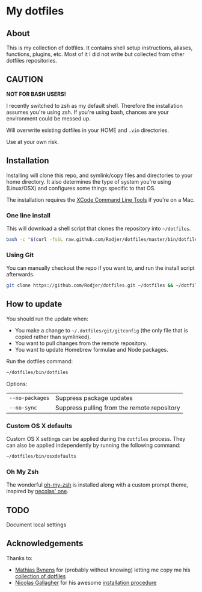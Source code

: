 # My dotfiles

## About
This is my collection of dotfiles. It contains shell setup instructions, aliases, functions, plugins, etc. Most of it I did not write but collected from other dotfiles repositories.

## CAUTION
**NOT FOR BASH USERS!**

I recently switched to zsh as my default shell. Therefore the installation assumes you're using zsh. If you're using bash, chances are your environment could be messed up.

Will overwrite existing dotfiles in your HOME and `.vim` directories. 

Use at your own risk.


## Installation

Installing will clone this repo, and symlink/copy files and directories to your home directory. It also determines the type of system you're using (Linux/OSX) and configures some things specific to that OS.

The installation requires the [XCode Command Line
Tools](https://developer.apple.com/downloads) if you're on a Mac. 

### One line install
This will download a shell script that clones the repository into `~/dotfiles`.

```bash
bash -c "$(curl -fsSL raw.github.com/Rodjer/dotfiles/master/bin/dotfiles)"
```

### Using Git
You can manually checkout the repo if you want to, and run the install script afterwards.

```bash
git clone https://github.com/Rodjer/dotfiles.git ~/dotfiles && ~/dotfiles/bin/dotfiles
```

## How to update
You should run the update when:

* You make a change to `~/.dotfiles/git/gitconfig` (the only file that is copied rather than symlinked).
* You want to pull changes from the remote repository.
* You want to update Homebrew formulae and Node packages.

Run the dotfiles command:

```bash
~/dotfiles/bin/dotfiles
```

Options:

<table>
    <tr>
        <td><code>--no-packages</code></td>
        <td>Suppress package updates</td>
    </tr>
    <tr>
        <td><code>--no-sync</code></td>
        <td>Suppress pulling from the remote repository</td>
    </tr>
</table>

### Custom OS X defaults
Custom OS X settings can be applied during the `dotfiles` process. They can also be applied independently by running the following command:

```bash
~/dotfiles/bin/osxdefaults
```

### Oh My Zsh
The wonderful [oh-my-zsh](https://github.com/robbyrussell/oh-my-zsh) is installed along with a custom prompt theme, inspired by [necolas' one](https://github.com/necolas/dotfiles/blob/master/README.md#custom-bash-prompt).

## TODO
Document local settings

## Acknowledgements
Thanks to:

* [Mathias Bynens](http://mathiasbynens.be) for (probably without knowing) letting me copy me his [collection of dotfiles](https://github.com/mathiasbynens/dotfiles)
* [Nicolas Gallagher](http://nicolasgallagher.com) for his awesome [installation procedure](https://github.com/necolas/dotfiles/)
